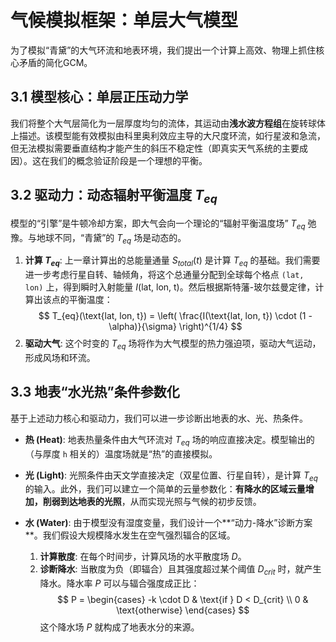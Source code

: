 # 气候模拟框架：单层大气模型

为了模拟“青黛”的大气环流和地表环境，我们提出一个计算上高效、物理上抓住核心矛盾的简化GCM。

## 3.1 模型核心：单层正压动力学

我们将整个大气层简化为一层厚度均匀的流体，其运动由**浅水波方程组**在旋转球体上描述。该模型能有效模拟由科里奥利效应主导的大尺度环流，如行星波和急流，但无法模拟需要垂直结构才能产生的斜压不稳定性（即真实天气系统的主要成因）。这在我们的概念验证阶段是一个理想的平衡。

## 3.2 驱动力：动态辐射平衡温度 $T_{eq}$

模型的“引擎”是牛顿冷却方案，即大气会向一个理论的“辐射平衡温度场” $T_{eq}$ 弛豫。与地球不同，“青黛”的 $T_{eq}$ 场是动态的。

1.  **计算 $T_{eq}$**: 上一章计算出的总能量通量 $S_{total}(t)$ 是计算 $T_{eq}$ 的基础。我们需要进一步考虑行星自转、轴倾角，将这个总通量分配到全球每个格点 `(lat, lon)` 上，得到瞬时入射能量 $I(\text{lat, lon, t})$。然后根据斯特藩-玻尔兹曼定律，计算出该点的平衡温度：
    $$
    T_{eq}(\text{lat, lon, t}) = \left( \frac{I(\text{lat, lon, t}) \cdot (1 - \alpha)}{\sigma} \right)^{1/4}
    $$
2.  **驱动大气**: 这个时变的 $T_{eq}$ 场将作为大气模型的热力强迫项，驱动大气运动，形成风场和环流。

## 3.3 地表“水光热”条件参数化

基于上述动力核心和驱动力，我们可以进一步诊断出地表的水、光、热条件。

  - **热 (Heat)**:
    地表热量条件由大气环流对 $T_{eq}$ 场的响应直接决定。模型输出的（与厚度 `h` 相关的）温度场就是“热”的直接模拟。

  - **光 (Light)**:
    光照条件由天文学直接决定（双星位置、行星自转），是计算 $T_{eq}$ 的输入。此外，我们可以建立一个简单的云量参数化：**有降水的区域云量增加，削弱到达地表的光照**，从而实现光照与气候的初步反馈。

  - **水 (Water)**:
    由于模型没有湿度变量，我们设计一个**“动力-降水”诊断方案**。我们假设大规模降水发生在空气强烈辐合的区域。

    1.  **计算散度**: 在每个时间步，计算风场的水平散度场 $D$。
    2.  **诊断降水**: 当散度为负（即辐合）且其强度超过某个阈值 $D_{crit}$ 时，就产生降水。降水率 $P$ 可以与辐合强度成正比：
        $$
        P =
        \begin{cases}
        -k \cdot D & \text{if } D < D_{crit} \\
        0 & \text{otherwise}
        \end{cases}
        $$
        这个降水场 $P$ 就构成了地表水分的来源。
